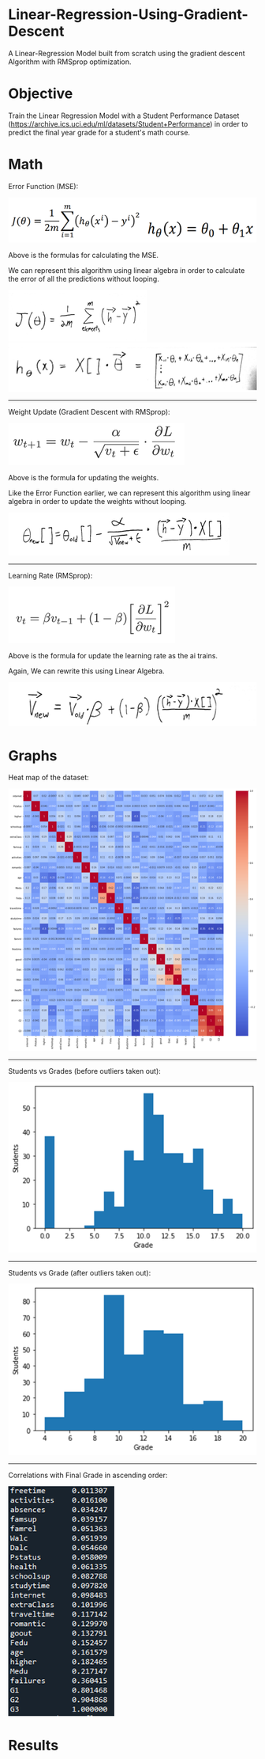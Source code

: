 # Linear-Regression-Using-Gradient-Descent
A Linear-Regression Model built from scratch using the gradient descent Algorithm with RMSprop optimization.

# Objective
Train the Linear Regression Model with a Student Performance Dataset (https://archive.ics.uci.edu/ml/datasets/Student+Performance) in order to predict the final year grade for a student's math course.

# Math
Error Function (MSE):

![](https://github.com/BradJShaw/Linear-Regression-Using-Gradient-Descent/blob/main/equations/Error%20Function.png)

Above is the formulas for calculating the MSE.

We can represent this algorithm using linear algebra in order to calculate the error of all the predictions without looping.

![](https://github.com/BradJShaw/Linear-Regression-Using-Gradient-Descent/blob/main/equations/j(theta).png)
![](https://github.com/BradJShaw/Linear-Regression-Using-Gradient-Descent/blob/main/equations/h(x)_Matrix.png)

________________________
Weight Update (Gradient Descent with RMSprop):

![](https://github.com/BradJShaw/Linear-Regression-Using-Gradient-Descent/blob/main/equations/RMSprop.png)

Above is the formula for updating the weights.

Like the Error Function earlier, we can represent this algorithm using linear algebra in order to update the weights without looping.

![](https://github.com/BradJShaw/Linear-Regression-Using-Gradient-Descent/blob/main/equations/RMSpropLinearAlgebra.png)

___________________________________
Learning Rate (RMSprop):

![](https://github.com/BradJShaw/Linear-Regression-Using-Gradient-Descent/blob/main/equations/learningRate.png)

Above is the formula for update the learning rate as the ai trains.

Again, We can rewrite this using Linear Algebra.

![](https://github.com/BradJShaw/Linear-Regression-Using-Gradient-Descent/blob/main/equations/learningRateLinearAlgebra.png)

# Graphs
Heat map of the dataset: 

![](https://github.com/BradJShaw/Linear-Regression-Using-Gradient-Descent/blob/main/graphs/heatmap.png)

_____________
Students vs Grades (before outliers taken out):

![](https://github.com/BradJShaw/Linear-Regression-Using-Gradient-Descent/blob/main/graphs/Student%20vs%20Grades%20(with%20outliers).png)

___________
Students vs Grade (after outliers taken out):

![](https://github.com/BradJShaw/Linear-Regression-Using-Gradient-Descent/blob/main/graphs/Student%20vs%20Grades%20(without%20outliers).png)

_____________
Correlations with Final Grade in ascending order:

![](https://github.com/BradJShaw/Linear-Regression-Using-Gradient-Descent/blob/main/graphs/correlations.png)

# Results
